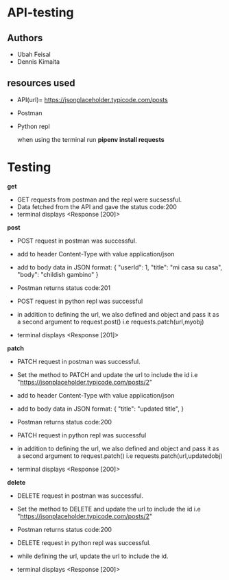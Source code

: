 # API-testing
## Authors
- Ubah Feisal
- Dennis Kimaita

  
## resources used
- API(url)= https://jsonplaceholder.typicode.com/posts
- Postman
- Python repl

  when using the terminal run **pipenv install requests**
  

# Testing
**get**
- GET requests from postman and the repl were sucsessful.
- Data fetched from the API and gave the status code:200
- terminal displays <Response [200]>


**post**
- POST request in postman was successful.
- add to header Content-Type with value application/json
- add to body data in JSON format:
{
    "userId": 1,
    "title": "mi casa su casa",
    "body": "childish gambino"
}
- Postman returns status code:201

- POST request in python repl was successful

- in addition to defining the url, we also defined and object and pass it as a second argument to request.post() i.e 
requests.patch(url,myobj)
- terminal displays <Response [201]>

**patch**
- PATCH request in postman was successful.
- Set the method to PATCH and update the url to include the id i.e "https://jsonplaceholder.typicode.com/posts/2"
- add to header Content-Type with value application/json
- add to body data in JSON format:
{
    "title": "updated title",
}
- Postman returns status code:200

- PATCH request in python repl was successful
- in addition to defining the url, we also defined and object and pass it as a second argument to request.patch() i.e requests.patch(url,updatedobj)
- terminal displays <Response [200]>

**delete**
- DELETE request in postman was successful.
- Set the method to DELETE and update the url to include the id i.e "https://jsonplaceholder.typicode.com/posts/2"
- Postman returns status code:200

- DELETE request in python repl was successful.
- while defining the url, update the url to include the id. 
- terminal displays <Response [200]>



